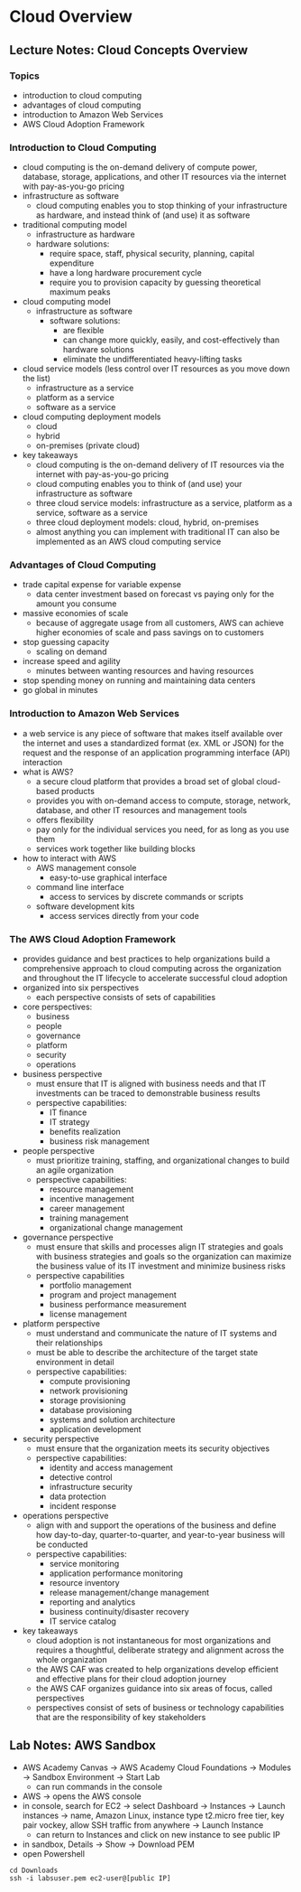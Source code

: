 # Cloud Overview

## Lecture Notes: Cloud Concepts Overview

### Topics

* introduction to cloud computing
* advantages of cloud computing
* introduction to Amazon Web Services
* AWS Cloud Adoption Framework

### Introduction to Cloud Computing

* cloud computing is the on-demand delivery of compute power, database, storage, applications, and other IT resources via the internet with pay-as-you-go pricing
* infrastructure as software
  * cloud computing enables you to stop thinking of your infrastructure as hardware, and instead think of (and use) it as software
* traditional computing model
  * infrastructure as hardware
  * hardware solutions:
    * require space, staff, physical security, planning, capital expenditure
    * have a long hardware procurement cycle
    * require you to provision capacity by guessing theoretical maximum peaks
* cloud computing model
  * infrastructure as software
    * software solutions:
      * are flexible
      * can change more quickly, easily, and cost-effectively than hardware solutions
      * eliminate the undifferentiated heavy-lifting tasks
* cloud service models (less control over IT resources as you move down the list)
  * infrastructure as a service
  * platform as a service
  * software as a service
* cloud computing deployment models
  * cloud
  * hybrid
  * on-premises (private cloud)
* key takeaways
  * cloud computing is the on-demand delivery of IT resources via the internet with pay-as-you-go pricing
  * cloud computing enables you to think of (and use) your infrastructure as software
  * three cloud service models: infrastructure as a service, platform as a service, software as a service
  * three cloud deployment models: cloud, hybrid, on-premises
  * almost anything you can implement with traditional IT can also be implemented as an AWS cloud computing service

### Advantages of Cloud Computing

* trade capital expense for variable expense
  * data center investment based on forecast vs paying only for the amount you consume
* massive economies of scale
  * because of aggregate usage from all customers, AWS can achieve higher economies of scale and pass savings on to customers
* stop guessing capacity
  * scaling on demand
* increase speed and agility
  * minutes between wanting resources and having resources
* stop spending money on running and maintaining data centers
* go global in minutes

### Introduction to Amazon Web Services

* a web service is any piece of software that makes itself available over the internet and uses a standardized format (ex. XML or JSON) for the request and the response of an application programming interface (API) interaction
* what is AWS?
  * a secure cloud platform that provides a broad set of global cloud-based products
  * provides you with on-demand access to compute, storage, network, database, and other IT resources and management tools
  * offers flexibility
  * pay only for the individual services you need, for as long as you use them
  * services work together like building blocks
* how to interact with AWS
  * AWS management console
    * easy-to-use graphical interface
  * command line interface
    * access to services by discrete commands or scripts
  * software development kits
    * access services directly from your code

### The AWS Cloud Adoption Framework

* provides guidance and best practices to help organizations build a comprehensive approach to cloud computing across the organization and throughout the IT lifecycle to accelerate successful cloud adoption
* organized into six perspectives
  * each perspective consists of sets of capabilities
* core perspectives:
  * business
  * people
  * governance
  * platform
  * security
  * operations
* business perspective
  * must ensure that IT is aligned with business needs and that IT investments can be traced to demonstrable business results
  * perspective capabilities:
    * IT finance
    * IT strategy
    * benefits realization
    * business risk management
* people perspective
  * must prioritize training, staffing, and organizational changes to build an agile organization
  * perspective capabilities:
    * resource management
    * incentive management
    * career management
    * training management
    * organizational change management
* governance perspective
  * must ensure that skills and processes align IT strategies and goals with business strategies and goals so the organization can maximize the business value of its IT investment and minimize business risks
  * perspective capabilities
    * portfolio management
    * program and project management
    * business performance measurement
    * license management
* platform perspective
  * must understand and communicate the nature of IT systems and their relationships
  * must be able to describe the architecture of the target state environment in detail
  * perspective capabilities:
    * compute provisioning
    * network provisioning
    * storage provisioning
    * database provisioning
    * systems and solution architecture
    * application development
* security perspective
  * must ensure that the organization meets its security objectives
  * perspective capabilities:
    * identity and access management
    * detective control
    * infrastructure security
    * data protection
    * incident response
* operations perspective
  * align with and support the operations of the business and define how day-to-day, quarter-to-quarter, and year-to-year business will be conducted
  * perspective capabilities:
    * service monitoring
    * application performance monitoring
    * resource inventory
    * release management/change management
    * reporting and analytics
    * business continuity/disaster recovery
    * IT service catalog
* key takeaways
  * cloud adoption is not instantaneous for most organizations and requires a thoughtful, deliberate strategy and alignment across the whole organization
  * the AWS CAF was created to help organizations develop efficient and effective plans for their cloud adoption journey
  * the AWS CAF organizes guidance into six areas of focus, called perspectives
  * perspectives consist of sets of business or technology capabilities that are the responsibility of key stakeholders

## Lab Notes: AWS Sandbox

* AWS Academy Canvas -> AWS Academy Cloud Foundations -> Modules -> Sandbox Environment -> Start Lab
  * can run commands in the console
* AWS -> opens the AWS console
* in console, search for EC2 -> select Dashboard -> Instances -> Launch instances -> name, Amazon Linux, instance type t2.micro free tier, key pair vockey, allow SSH traffic from anywhere -> Launch Instance
  * can return to Instances and click on new instance to see public IP
* in sandbox, Details -> Show -> Download PEM
* open Powershell

```
cd Downloads
ssh -i labsuser.pem ec2-user@[public IP]
```
